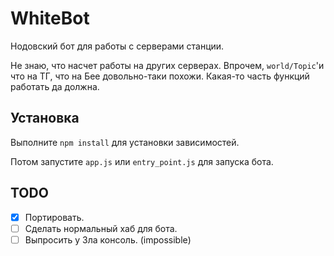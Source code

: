 # WhiteBot

Нодовский бот для работы с серверами станции.

Не знаю, что насчет работы на других серверах. Впрочем, `world/Topic`'и что на ТГ, что на Бее довольно-таки похожи. Какая-то часть функций работать да должна.

## Установка

Выполните `npm install` для установки зависимостей.

Потом запустите `app.js` или `entry_point.js` для запуска бота.

## TODO

- [x] Портировать.
- [ ] Сделать нормальный хаб для бота.
- [ ] Выпросить у Зла консоль. (impossible)
